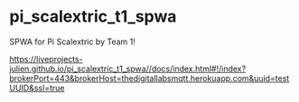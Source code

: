 # pi_scalextric_t1_spwa
SPWA for Pi Scalextric by Team 1!

https://liveprojects-julien.github.io/pi_scalextric_t1_spwa//docs/index.html#!/index?brokerPort=443&brokerHost=thedigitallabsmqtt.herokuapp.com&uuid=testUUID&ssl=true
